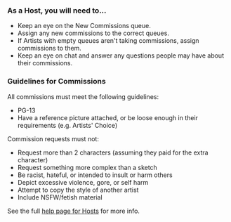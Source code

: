 ### As a Host, you will need to...

* Keep an eye on the New Commissions queue.
* Assign any new commissions to the correct queues.
* If Artists with empty queues aren't taking commissions, assign commissions to them.
* Keep an eye on chat and answer any questions people may have about their commissions.

### Guidelines for Commissions

All commissions must meet the following guidelines:

* PG-13
* Have a reference picture attached, or be loose enough in their requirements (e.g. Artists' Choice)

Commission requests must not: 

* Request more than 2 characters (assuming they paid for the extra character)
* Request something more complex than a sketch
* Be racist, hateful, or intended to insult or harm others
* Depict excessive violence, gore, or self harm
* Attempt to copy the style of another artist
* Include NSFW/fetish material


See the full <a href="/host_help" target="_blank">help page for Hosts</a> for more info.